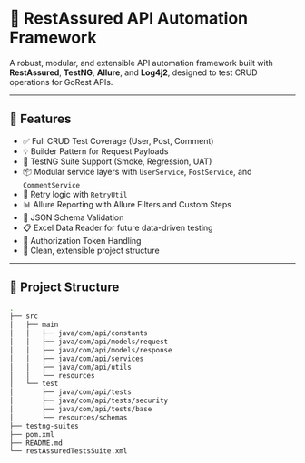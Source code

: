 # 🔬 RestAssured API Automation Framework

A robust, modular, and extensible API automation framework built with **RestAssured**, **TestNG**, **Allure**, and **Log4j2**, designed to test CRUD operations for GoRest APIs.

-----

## 🚀 Features

- ✅ Full CRUD Test Coverage (User, Post, Comment)
- 💡 Builder Pattern for Request Payloads
- 🧪 TestNG Suite Support (Smoke, Regression, UAT)
- 📦 Modular service layers with `UserService`, `PostService`, and `CommentService`
- 🔄 Retry logic with `RetryUtil`
- 📊 Allure Reporting with Allure Filters and Custom Steps
- 📂 JSON Schema Validation
- 📋 Excel Data Reader for future data-driven testing
- 🔐 Authorization Token Handling
- 🧼 Clean, extensible project structure

-----

## 📁 Project Structure

```bash
.
├── src
│   ├── main
│   │   ├── java/com/api/constants
│   │   ├── java/com/api/models/request
│   │   ├── java/com/api/models/response
│   │   ├── java/com/api/services
│   │   ├── java/com/api/utils
│   │   └── resources
│   └── test
│       ├── java/com/api/tests
│       ├── java/com/api/tests/security
│       ├── java/com/api/tests/base
│       └── resources/schemas
├── testng-suites
├── pom.xml
├── README.md
└── restAssuredTestsSuite.xml

